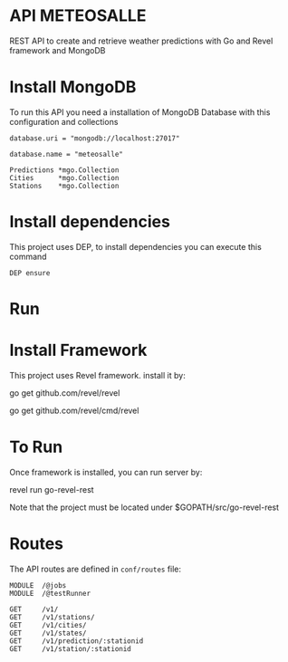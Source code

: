 # API METEOSALLE

REST API to create and retrieve weather predictions with Go and Revel framework and MongoDB

# Install MongoDB 

To run this API you need a installation of MongoDB Database with this configuration and collections

<code>database.uri  = "mongodb://localhost:27017"</code>

<code>database.name = "meteosalle"</code>

    Predictions *mgo.Collection
	Cities      *mgo.Collection
	Stations    *mgo.Collection



# Install dependencies

This project uses DEP, to install dependencies you can execute this command

<code>DEP ensure</code>

# Run

# Install Framework

This project uses Revel framework. install it by:

go get github.com/revel/revel

go get github.com/revel/cmd/revel

# To Run

Once framework is installed, you can run server by:

revel run go-revel-rest

Note that the project must be located under $GOPATH/src/go-revel-rest

# Routes

The API routes are defined in <code>conf/routes</code> file:

    
    MODULE  /@jobs
    MODULE  /@testRunner

    GET     /v1/                                      
    GET     /v1/stations/                              
    GET     /v1/cities/                             
    GET     /v1/states/                               
    GET     /v1/prediction/:stationid                  
    GET     /v1/station/:stationid                     